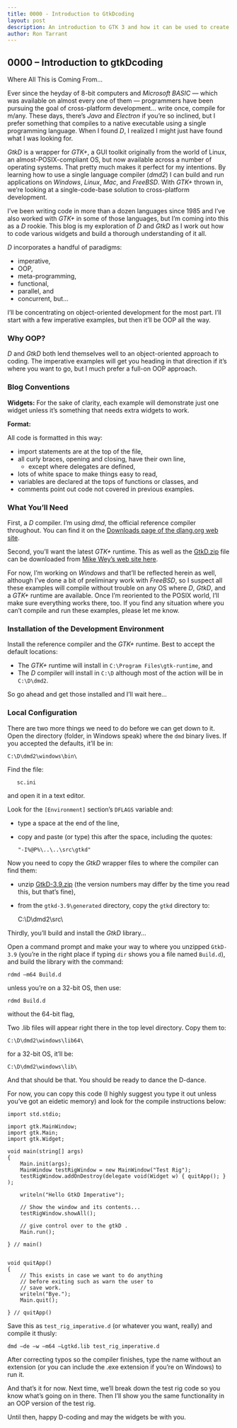 ```yaml
---
title: 0000 - Introduction to GtkDcoding
layout: post
description: An introduction to GTK 3 and how it can be used to create Graphical User Interfaces (GUI) for applications - a D language tutorial.
author: Ron Tarrant
---
```


## 0000 – Introduction to gtkDcoding

Where All This is Coming From…

Ever since the heyday of 8-bit computers and *Microsoft BASIC* — which was available on almost every one of them — programmers  have been pursuing the goal of cross-platform development… write once, compile for m/any. These days, there’s *Java* and *Electron* if you’re so inclined, but I prefer something that compiles to a native executable using a single programming language. When I found *D*, I realized I might just have found what I was looking for.

*GtkD* is a wrapper for *GTK+*, a GUI toolkit originally from the world of Linux, an almost-POSIX-compliant OS, but now available across a number of operating systems. That pretty much makes it perfect for my intentions. By learning how to use a single language compiler (*dmd2*) I can build and run applications on *Windows*, *Linux*, *Mac*, and *FreeBSD*. With *GTK+* thrown in, we’re looking at a single-code-base solution to cross-platform development.

I’ve been writing code in more than a dozen languages since 1985 and I’ve also worked with *GTK+* in some of those languages, but I’m coming into this as a *D* rookie. This blog is my exploration of *D* and *GtkD* as I work out how to code various widgets and build a thorough understanding of it all.

*D* incorporates a handful of paradigms:

- imperative,
- OOP,
- meta-programming,
- functional,
- parallel, and
- concurrent, but…

I’ll be concentrating on object-oriented development for the most part. I’ll start with a few imperative examples, but then it’ll be OOP all the way.

### Why OOP?

*D* and *GtkD* both lend themselves well to an object-oriented approach to coding. The imperative examples will get you heading in that direction if it’s where you want to go, but I much prefer a full-on OOP approach.

### Blog Conventions

**Widgets:** For the sake of clarity, each example will demonstrate just one widget unless it’s something that needs extra widgets to work.

**Format:**

All code is formatted in this way:

- import statements are at the top of the file,
- all curly braces, opening and closing, have their own line,
	- except where delegates are defined,
- lots of white space to make things easy to read, 
- variables are declared at the tops of functions or classes, and
- comments point out code not covered in previous examples.

### What You’ll Need

First, a *D* compiler. I’m using *dmd*, the official reference compiler throughout. You can find it on the [Downloads page of the dlang.org web site](https://dlang.org/download.html).

Second, you’ll want the latest *GTK+* runtime. This as well as the [GtkD.zip](https://gtkd.org/Downloads/sources/GtkD-3.9.0.zip) file can be downloaded from [Mike Wey’s web site here](https://gtkd.org/download.html).

For now, I’m working on *Windows* and that’ll be reflected herein as well, although I’ve done a bit of preliminary work with *FreeBSD*, so I suspect all these examples will compile without trouble on any OS where *D*, *GtkD*, and a *GTK+* runtime are available. Once I’m reoriented to the POSIX world, I’ll make sure everything works there, too. If you find any situation where you can’t compile and run these examples, please let me know.

### Installation of the Development Environment

Install the reference compiler and the *GTK+* runtime. Best to accept the default locations:

- The *GTK+* runtime will install in `C:\Program Files\gtk-runtime`, and
- The *D* compiler will install in `C:\D` although most of the action will be in `C:\D\dmd2`.

So go ahead and get those installed and I’ll wait here…

### Local Configuration

There are two more things we need to do before we can get down to it. Open the directory (folder, in Windows speak) where the `dmd` binary lives. If you accepted the defaults, it’ll be in:

	C:\D\dmd2\windows\bin\

Find the file:

       sc.ini

and open it in a text editor.

Look for the `[Environment]` section’s `DFLAGS` variable and:

- type a space at the end of the line,
- copy and paste (or type) this after the space, including the quotes:
	
	`"-I%@P%\..\..\src\gtkd"`

Now you need to copy the *GtkD* wrapper files to where the compiler can find them:

- unzip [GtkD-3.9.zip](https://gtkd.org/Downloads/sources/GtkD-3.9.0.zip) (the version numbers may differ by the time you read this, but that’s fine),
- from the `gtkd-3.9\generated` directory, copy the `gtkd` directory to:

	C:\D\dmd2\src\

Thirdly, you’ll build and install the *GtkD* library…

Open a command prompt and make your way to where you unzipped `GtkD-3.9` (you’re in the right place if typing `dir` shows you a file named `Build.d`), and build the library with the command:

	rdmd –m64 Build.d

unless you’re on a 32-bit OS, then use:

	rdmd Build.d

without the 64-bit flag,

Two .lib files will appear right there in the top level directory. Copy them to:

	C:\D\dmd2\windows\lib64\

for a 32-bit OS, it’ll be:

	C:\D\dmd2\windows\lib\

And that should be that. You should be ready to dance the D-dance.

For now, you can copy this code (I highly suggest you type it out unless you’ve got an eidetic memory) and look for the compile instructions below:

	import std.stdio;
	
	import gtk.MainWindow;
	import gtk.Main;
	import gtk.Widget;
	
	void main(string[] args)
	{
		Main.init(args);
		MainWindow testRigWindow = new MainWindow("Test Rig");
		testRigWindow.addOnDestroy(delegate void(Widget w) { quitApp(); } );
		
		writeln("Hello GtkD Imperative");
	
		// Show the window and its contents...
		testRigWindow.showAll();
			
		// give control over to the gtkD .
		Main.run();
		
	} // main()
	
	
	void quitApp()
	{
		// This exists in case we want to do anything
		// before exiting such as warn the user to
		// save work.
		writeln("Bye.");
		Main.quit();
		
	} // quitApp()

Save this as `test_rig_imperative.d` (or whatever you want, really) and compile it thusly:

	dmd –de –w –m64 –Lgtkd.lib test_rig_imperative.d

After correcting typos so the compiler finishes, type the name without an extension (or you can include the .exe extension if you’re on Windows) to run it.

And that’s it for now. Next time, we’ll break down the test rig code so you know what’s going on in there. Then I’ll show you the same functionality in an OOP version of the test rig.

Until then, happy D-coding and may the widgets be with you.
